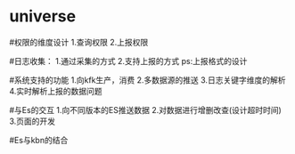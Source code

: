 # universe

#权限的维度设计
  1.查询权限
  2.上报权限

#日志收集：
 1.通过采集的方式
 2.支持上报的方式
    ps:上报格式的设计

#系统支持的功能
  1.向kfk生产，消费
  2.多数据源的推送
  3.日志关键字维度的解析
  4.实时解析上报的数据问题
  
#与Es的交互
  1.向不同版本的ES推送数据
  2.对数据进行增删改查(设计超时时间)
  3.页面的开发
  
#Es与kbn的结合

